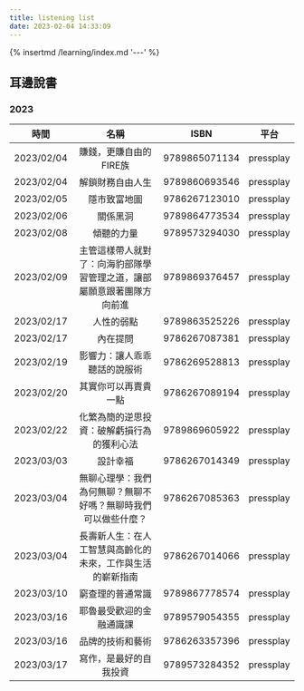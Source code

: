 ```yaml
---
title: listening list
date: 2023-02-04 14:33:09
---
```


{% insertmd /learning/index.md '---' %}

<div class='my-learning'>

## 耳邊說書

### 2023

| 時間 | 名稱 | ISBN | 平台 |
|:----:|:----:|:---:|:----:|
|2023/02/04|賺錢，更賺自由的FIRE族|9789865071134|pressplay|
|2023/02/04|解鎖財務自由人生|9789860693546|pressplay|
|2023/02/05|隱市致富地圖|9786267123010|pressplay|
|2023/02/06|關係黑洞|9789864773534|pressplay|
|2023/02/08|傾聽的力量|9789573294030|pressplay|
|2023/02/09|主管這樣帶人就對了：向海豹部隊學習管理之道，讓部屬願意跟著團隊方向前進|9789869376457|pressplay|
|2023/02/17|人性的弱點|9789863525226|pressplay|
|2023/02/17|內在提問|9786267087381|pressplay|
|2023/02/19|影響力：讓人乖乖聽話的說服術|9786269528813|pressplay|
|2023/02/20|其實你可以再賣貴一點|9786267089194|pressplay|
|2023/02/22|化繁為簡的逆思投資：破解虧損行為的獲利心法|9789869605922|pressplay|
|2023/03/03|設計幸福|9786267014349|pressplay|
|2023/03/04|無聊心理學：我們為何無聊？無聊不好嗎？無聊時我們可以做些什麼？|9786267085363|pressplay|
|2023/03/04|長壽新人生：在人工智慧與高齡化的未來，工作與生活的嶄新指南|9786267014066|pressplay|
|2023/03/10|窮查理的普通常識|9789867778574|pressplay|
|2023/03/16|耶魯最受歡迎的金融通識課|9789579054355|pressplay|
|2023/03/16|品牌的技術和藝術|9786263357396|pressplay|
|2023/03/17|寫作，是最好的自我投資|9789573284352|pressplay|


</div>
